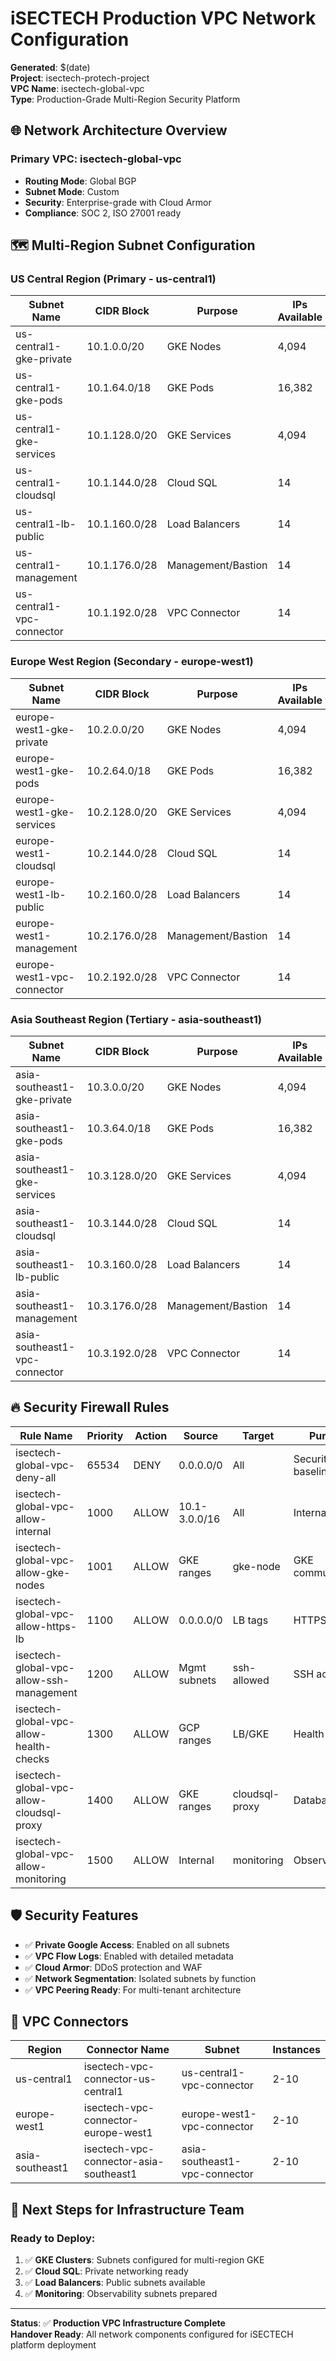 # iSECTECH Production VPC Network Configuration

**Generated**: $(date)  
**Project**: isectech-protech-project  
**VPC Name**: isectech-global-vpc  
**Type**: Production-Grade Multi-Region Security Platform

## 🌐 Network Architecture Overview

### Primary VPC: isectech-global-vpc
- **Routing Mode**: Global BGP
- **Subnet Mode**: Custom
- **Security**: Enterprise-grade with Cloud Armor
- **Compliance**: SOC 2, ISO 27001 ready

## 🗺️ Multi-Region Subnet Configuration

### US Central Region (Primary - us-central1)
| Subnet Name | CIDR Block | Purpose | IPs Available |
|-------------|------------|---------|---------------|
| us-central1-gke-private | 10.1.0.0/20 | GKE Nodes | 4,094 |
| us-central1-gke-pods | 10.1.64.0/18 | GKE Pods | 16,382 |
| us-central1-gke-services | 10.1.128.0/20 | GKE Services | 4,094 |
| us-central1-cloudsql | 10.1.144.0/28 | Cloud SQL | 14 |
| us-central1-lb-public | 10.1.160.0/28 | Load Balancers | 14 |
| us-central1-management | 10.1.176.0/28 | Management/Bastion | 14 |
| us-central1-vpc-connector | 10.1.192.0/28 | VPC Connector | 14 |

### Europe West Region (Secondary - europe-west1)
| Subnet Name | CIDR Block | Purpose | IPs Available |
|-------------|------------|---------|---------------|
| europe-west1-gke-private | 10.2.0.0/20 | GKE Nodes | 4,094 |
| europe-west1-gke-pods | 10.2.64.0/18 | GKE Pods | 16,382 |
| europe-west1-gke-services | 10.2.128.0/20 | GKE Services | 4,094 |
| europe-west1-cloudsql | 10.2.144.0/28 | Cloud SQL | 14 |
| europe-west1-lb-public | 10.2.160.0/28 | Load Balancers | 14 |
| europe-west1-management | 10.2.176.0/28 | Management/Bastion | 14 |
| europe-west1-vpc-connector | 10.2.192.0/28 | VPC Connector | 14 |

### Asia Southeast Region (Tertiary - asia-southeast1)
| Subnet Name | CIDR Block | Purpose | IPs Available |
|-------------|------------|---------|---------------|
| asia-southeast1-gke-private | 10.3.0.0/20 | GKE Nodes | 4,094 |
| asia-southeast1-gke-pods | 10.3.64.0/18 | GKE Pods | 16,382 |
| asia-southeast1-gke-services | 10.3.128.0/20 | GKE Services | 4,094 |
| asia-southeast1-cloudsql | 10.3.144.0/28 | Cloud SQL | 14 |
| asia-southeast1-lb-public | 10.3.160.0/28 | Load Balancers | 14 |
| asia-southeast1-management | 10.3.176.0/28 | Management/Bastion | 14 |
| asia-southeast1-vpc-connector | 10.3.192.0/28 | VPC Connector | 14 |

## 🔥 Security Firewall Rules

| Rule Name | Priority | Action | Source | Target | Purpose |
|-----------|----------|--------|--------|--------|---------|
| isectech-global-vpc-deny-all | 65534 | DENY | 0.0.0.0/0 | All | Security baseline |
| isectech-global-vpc-allow-internal | 1000 | ALLOW | 10.1-3.0.0/16 | All | Internal VPC |
| isectech-global-vpc-allow-gke-nodes | 1001 | ALLOW | GKE ranges | gke-node | GKE communication |
| isectech-global-vpc-allow-https-lb | 1100 | ALLOW | 0.0.0.0/0 | LB tags | HTTPS/HTTP |
| isectech-global-vpc-allow-ssh-management | 1200 | ALLOW | Mgmt subnets | ssh-allowed | SSH access |
| isectech-global-vpc-allow-health-checks | 1300 | ALLOW | GCP ranges | LB/GKE | Health checks |
| isectech-global-vpc-allow-cloudsql-proxy | 1400 | ALLOW | GKE ranges | cloudsql-proxy | Database |
| isectech-global-vpc-allow-monitoring | 1500 | ALLOW | Internal | monitoring | Observability |

## 🛡️ Security Features

- ✅ **Private Google Access**: Enabled on all subnets
- ✅ **VPC Flow Logs**: Enabled with detailed metadata
- ✅ **Cloud Armor**: DDoS protection and WAF
- ✅ **Network Segmentation**: Isolated subnets by function
- ✅ **VPC Peering Ready**: For multi-tenant architecture

## 🔗 VPC Connectors

| Region | Connector Name | Subnet | Instances |
|--------|----------------|--------|-----------|
| us-central1 | isectech-vpc-connector-us-central1 | us-central1-vpc-connector | 2-10 |
| europe-west1 | isectech-vpc-connector-europe-west1 | europe-west1-vpc-connector | 2-10 |
| asia-southeast1 | isectech-vpc-connector-asia-southeast1 | asia-southeast1-vpc-connector | 2-10 |

## 🚀 Next Steps for Infrastructure Team

### Ready to Deploy:
1. ✅ **GKE Clusters**: Subnets configured for multi-region GKE
2. ✅ **Cloud SQL**: Private networking ready
3. ✅ **Load Balancers**: Public subnets available
4. ✅ **Monitoring**: Observability subnets prepared

---

**Status**: ✅ **Production VPC Infrastructure Complete**  
**Handover Ready**: All network components configured for iSECTECH platform deployment
